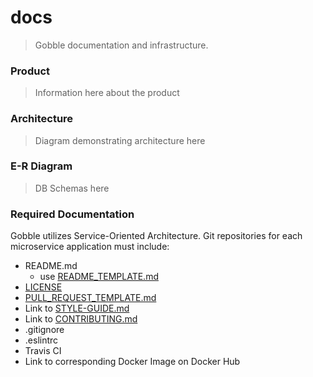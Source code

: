 # docs
> Gobble documentation and infrastructure.

### Product
> Information here about the product

### Architecture
> Diagram demonstrating architecture here

### E-R Diagram
> DB Schemas here

### Required Documentation
Gobble utilizes Service-Oriented Architecture. Git repositories for each microservice application must include:
 - README.md
   - use [README_TEMPLATE.md](README_TEMPLATE.md)
 - [LICENSE](https://github.com/gobble43/docs/blob/master/LICENSE)
 - [PULL_REQUEST_TEMPLATE.md](https://github.com/gobble43/docs/blob/master/PULL_REQUEST_TEMPLATE.md)
 - Link to [STYLE-GUIDE.md](https://github.com/gobble43/docs/blob/master/STYLE-GUIDE.md)
 - Link to [CONTRIBUTING.md](https://github.com/gobble43/docs/blob/master/CONTRIBUTING.md)
 - .gitignore
 - .eslintrc
 - Travis CI
 - Link to corresponding Docker Image on Docker Hub
